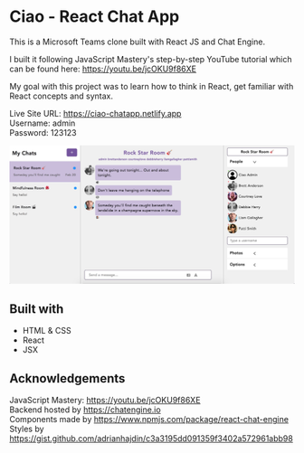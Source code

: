 # Ciao - React Chat App
This is a Microsoft Teams clone built with React JS and Chat Engine.

I built it following JavaScript Mastery's step-by-step YouTube tutorial which can be found here: https://youtu.be/jcOKU9f86XE

My goal with this project was to learn how to think in React, get familiar with React concepts and syntax.

Live Site URL: https://ciao-chatapp.netlify.app <br/>
Username: admin <br/>
Password: 123123

![Screenshot](public/screenshot.jpg)

## Built with
- HTML & CSS
- React
- JSX

## Acknowledgements
JavaScript Mastery: https://youtu.be/jcOKU9f86XE <br/>
Backend hosted by https://chatengine.io <br/>
Components made by https://www.npmjs.com/package/react-chat-engine <br/>
Styles by https://gist.github.com/adrianhajdin/c3a3195dd091359f3402a572961abb98
